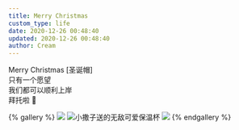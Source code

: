 ```yaml
---
title: Merry Christmas
custom_type: life
date: 2020-12-26 00:48:40
updated: 2020-12-26 00:48:40
author: Cream
---
```


Merry Christmas [圣诞帽]  
只有一个愿望  
我们都可以顺利上岸  
拜托啦 🎄

{% gallery %}
![](https://wx2.sinaimg.cn/mw690/007MoDDugy1gm0kx2khvij31b41qt1ky.jpg)
![小撒子送的无敌可爱保温杯](https://wx2.sinaimg.cn/mw690/007MoDDugy1gm0kx5nhqhj31og2iohdv.jpg)
![](https://wx4.sinaimg.cn/mw690/007MoDDugy1gm0kx0zvmrj31w02ionpf.jpg)
{% endgallery %}